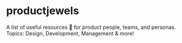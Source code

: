 # productjewels
A list of useful resources 💎 for product people, teams, and personas. Topics: Design, Development, Management &amp; more!
